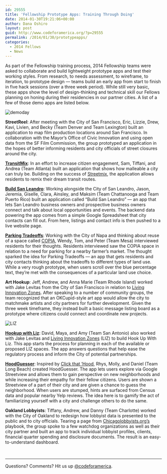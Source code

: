 ```yaml
---
id: 29555
title: 'Fellowship Prototype Apps: Training Through Doing'
date: 2014-01-30T19:21:06+00:00
author: Dana Oshiro
layout: post
guid: http://www.codeforamerica.org/?p=29555
permalink: /2014/01/30/prototypeapps/
categories:
  - 2014 Fellows
  - News
---
```

As part of the Fellowship training process, 2014 Fellowship teams were asked to collaborate and build lightweight prototype apps and test their working styles. From research, to needs assessment, to wireframe, to iteration, to prototype design &#8212; teams build an early app from start to finish in five hack sessions (over a three week period). While still very basic, these apps show the level of design-thinking and technical skill our Fellows planning on honing during their residencies in our partner cities. A list of a few of those demo apps are listed below.

<img class="aligncenter size-full wp-image-29562" alt="demoday" src="http://www.codeforamerica.org/wp-content/uploads/2014/01/demoday.jpg" />

**StreetReel**: After meeting with the City of San Francisco, Eric, Lizzie, Drew, Kavi, Livien, and Becky (Team Denver and Team Lexington) built an application to map film production locations around San Francisco. In collaboration with the Mayor&#8217;s Office of Civic Innovation and using open data from the SF Film Commission, the group prototyped an application in the hopes of better informing residents and city officials of street closures around the city.

**[TransitMix](http://transitmix.herokuapp.com)**: In an effort to increase citizen engagement, Sam, Tiffani, and Andrea (Team Atlanta) built an application that shows how malleable a city can truly be. Building on the success of [Streetmix](http://streetmix.net/), the application allows residents to remix their dream transit routes.

**[Build San Leandro](http://mrmaksimize.com/sl_talk/)**: Working alongside the City of San Leandro, Jason, Jeremia, Giselle, Clara, Ainsley, and Maksim (Team Chattanooga and Team Puerto Rico) built an application called &#8220;Build San Leandro&#8221; &#8212; an app that lets San Leandro business owners and prospective business owners connect and talk about local opportunities and events. The backend data powering the app comes from a simple Google Spreadsheet that city contacts can fill out. From here, listings and contact info is then pushed to a live website page.

**[Parking Tradeoffs](http://techieshark.github.io/tradeoffs/)**: Working with the City of Napa and thinking about reuse of a space called [COPIA](http://en.wikipedia.org/wiki/COPIA), Wendy, Tom, and Peter (Team Mesa) interviewed residents for their thoughts. Residents interviewed saw the COPIA space in relation to a need for parking for a nearby farmer&#8217;s market. The thought sparked the idea for Parking Tradeoffs &#8212; an app that gets residents and city contacts thinking about the tradeoffs to different types of land use. While a very rough prototype, when users scroll over the blue percentage text, they&#8217;re met with the consequences of a particular land use choice.

**Art Hookup**: Jeff, Andrew, and Anna Marie (Team Rhode Island) worked with Jake Levitas from the City of San Francisco in relation to [Living Innovation Zones](http://liz.innovatesf.com/). After speaking to a number of community groups, the team recognized that an OKCupid-style art app would allow the city to matchmake artists and city partners for further development. Given the three week timeframe, they instead built a basic message listing board as a prototype where citizens could connect and coordinate new projects.

<img class="alignleft size-full wp-image-29566" alt="LIZ" src="http://www.codeforamerica.org/wp-content/uploads/2014/01/LIZ.jpg" />

**[Hookup with Liz](http://hookupwithliz.maya-benari.com/)**: David, Maya, and Amy (Team San Antonio) also worked with Jake Levitas and [Living Innovation Zones](http://liz.innovatesf.com/) (LIZ) to build Hook Up With Liz. This app starts the process for planning in each of the available or proposed LIZ spaces. The app answers questions that help ease the regulatory process and inform the City of potential partnerships.

[**HoodGuesser**](https://github.com/dget/hoodguesser): Inspired by [Click that &#8216;Hood](http://click-that-hood.com/), Rhys, Molly, and Daniel (Team Long Beach) created HoodGuesser. The app lets users explore via Google Streetview and allows them to gain perspective on new neighborhoods and while increasing their empathy for their fellow citizens. Users are shown a Streetview of a part of their city and are given a chance to guess the neighborhood. When users are stumped, hints are surfaced from Census data and popular nearby Yelp reviews. The idea here is to gamify the act of familiarizing yourself with a city and challenge others to do the same.

**Oakland Lobbyists**: Tiffany, Andrew, and Danny (Team Charlotte) worked with the City of Oakland to redesign how lobbyist data is presented to the public and to city officials. Tearing a page from [Chicagolobbyists.org&#8217;s](http://www.chicagolobbyists.org/) playbook, the group spoke to a few watchdog organizations as well as their city partner and built an app to track individual lobbyist profiles, clients, financial quarter spending and disclosure documents. The result is an easy-to-understand dashboard.

&nbsp;

* * *

Questions? Comments? Hit us up <a href="http://twitter.com/codeforamerica" target="_blank">@codeforamerica</a>.